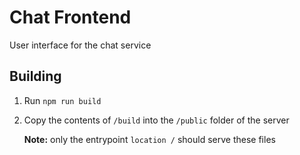 # Chat Frontend

User interface for the chat service

## Building

1. Run `npm run build`
2. Copy the contents of `/build` into the `/public` folder of the server

	**Note:** only the entrypoint `location /` should serve these files
